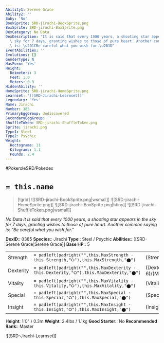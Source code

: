 ```yaml
---
Ability1: Serene Grace
Ability2: ''
Baby: 'No'
BookSprite: SRD-jirachi-BookSprite.png
BoxSprite: SRD-jirachi-BoxSprite.png
DexCategory: No Data
DexDescription: "It is said that every 1000 years, a shooting star appears in the\
  \ sky for 7 days, granting wishes to those of pure heart. Another common saying\
  \ is: \u201CBe careful what you wish for.\u201D"
EventAbilities: ''
Evolutions: []
GenderType: N
HasForm: 'Yes'
Height:
  Deimeters: 3
  Feet: 1.0
  Meters: 0.3
HiddenAbility: ''
HomeSprite: SRD-jirachi-HomeSprite.png
Learnset: '[[SRD-Jirachi-Learnset]]'
Legendary: 'Yes'
Name: Jirachi
Number: 385
PrimaryEggGroup: Undiscovered
SecondaryEggGroup: ''
ShuffleToken: SRD-jirachi-ShuffleToken.png
Sprite: jirachi.png
Type1: Steel
Type2: Psychic
Weight:
  Hectograms: 11
  Kilograms: 1.1
  Pounds: 2.4
---
```


#PokeroleSRD/Pokedex

# `= this.name`

> [!grid]
> ![[SRD-jirachi-BookSprite.png|wsmall]]
> ![[SRD-jirachi-HomeSprite.png]]
> ![[SRD-jirachi-BoxSprite.png|htiny]]
> ![[SRD-jirachi-ShuffleToken.png|wsmall]]


*No Data*
*It is said that every 1000 years, a shooting star appears in the sky for 7 days, granting wishes to those of pure heart. Another common saying is: “Be careful what you wish for.”*

**DexID**:: 0385
**Species**:: Jirachi
**Type**:: Steel / Psychic
**Abilities**:: [[SRD-Serene Grace|Serene Grace]]
**Base HP**:: 5

|           |                                                                                        |                                          |
| --------- | -------------------------------------------------------------------------------------- | ---------------------------------------- |
| Strength  | `= padleft(padright("",this.MaxStrength - this.Strength,"⭘"),this.MaxStrength,"⬤")`    | (Strength::6)/(MaxStrength::6)   |
| Dexterity | `= padleft(padright("",this.MaxDexterity - this.Dexterity,"⭘"),this.MaxDexterity,"⬤")` | (Dexterity:: 6)/(MaxDexterity::6) |
| Vitality  | `= padleft(padright("",this.MaxVitality - this.Vitality,"⭘"),this.MaxVitality,"⬤")`    | (Vitality::6)/(MaxVitality::6)   |
| Special   | `= padleft(padright("",this.MaxSpecial - this.Special,"⭘"),this.MaxSpecial,"⬤")`       | (Special::6)/(MaxSpecial::6)     |
| Insight   | `= padleft(padright("",this.MaxInsight - this.Insight,"⭘"),this.MaxInsight,"⬤")`       | (Insight::6)/(MaxInsight::6)     |

**Height**: 1'0" / 0.3m
**Weight**: 2.4lbs / 1.1kg
**Good Starter**:: No
**Recommended Rank**:: Master

![[SRD-Jirachi-Learnset]]